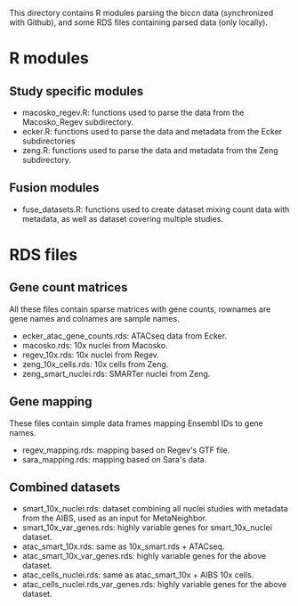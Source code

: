 
This directory contains R modules parsing the biccn data (synchronized with Github), and some RDS files containing parsed data (only locally).

# R modules

## Study specific modules
 - macosko_regev.R: functions used to parse the data from the Macosko_Regev subdirectory.
 - ecker.R: functions used to parse the data and metadata from the Ecker subdirectories
 - zeng.R: functions used to parse the data and metadata from the Zeng subdirectory.

## Fusion modules
 - fuse_datasets.R: functions used to create dataset mixing count data with metadata, as well as dataset covering multiple studies.


# RDS files

## Gene count matrices

All these files contain sparse matrices with gene counts, rownames are gene names and colnames are sample names.
 - ecker_atac_gene_counts.rds: ATACseq data from Ecker.
 - macosko.rds: 10x nuclei from Macosko.
 - regev_10x.rds: 10x nuclei from Regev.
 - zeng_10x_cells.rds: 10x cells from Zeng.
 - zeng_smart_nuclei.rds: SMARTer nuclei from Zeng.

## Gene mapping

These files contain simple data frames mapping Ensembl IDs to gene names.
 - regev_mapping.rds: mapping based on Regev's GTF file.
 - sara_mapping.rds: mapping based on Sara's data.

## Combined datasets

 - smart_10x_nuclei.rds: dataset combining all nuclei studies with metadata from the AIBS, used as an input for MetaNeighbor.
 - smart_10x_var_genes.rds: highly variable genes for smart_10x_nuclei dataset.
 - atac_smart_10x.rds: same as 10x_smart.rds + ATACseq.
 - atac_smart_10x_var_genes.rds: highly variable genes for the above dataset.
 - atac_cells_nuclei.rds: same as atac_smart_10x + AIBS 10x cells.
 - atac_cells_nuclei.rds_var_genes.rds: highly variable genes for the above dataset.
